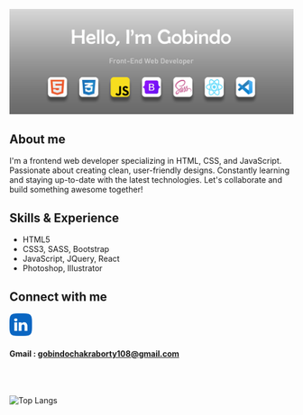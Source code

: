 ![Cover image](./images/background.jpg)

## About me
I'm a frontend web developer specializing in HTML, CSS, and JavaScript. Passionate about creating clean, user-friendly designs. Constantly learning and staying up-to-date with the latest technologies. Let's collaborate and build something awesome together!

## Skills & Experience

* HTML5
* CSS3, SASS, Bootstrap
* JavaScript, JQuery, React
* Photoshop, Illustrator

## Connect with me

[<img src="./images/linkedin.png" alt="Linkedin link" width="40">](https://www.linkedin.com/in/gobindo-chakraborty/)

#### Gmail : gobindochakraborty108@gmail.com

<br> <br>

![Top Langs](https://github-readme-stats.vercel.app/api/top-langs/?username=gobindo-chakraborty&layout=compact)
